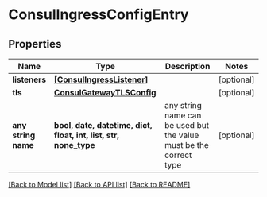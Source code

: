 # ConsulIngressConfigEntry


## Properties
Name | Type | Description | Notes
------------ | ------------- | ------------- | -------------
**listeners** | [**[ConsulIngressListener]**](ConsulIngressListener.md) |  | [optional] 
**tls** | [**ConsulGatewayTLSConfig**](ConsulGatewayTLSConfig.md) |  | [optional] 
**any string name** | **bool, date, datetime, dict, float, int, list, str, none_type** | any string name can be used but the value must be the correct type | [optional]

[[Back to Model list]](../README.md#documentation-for-models) [[Back to API list]](../README.md#documentation-for-api-endpoints) [[Back to README]](../README.md)



